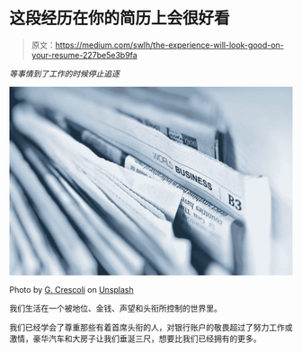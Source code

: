 # 这段经历在你的简历上会很好看

> 原文：<https://medium.com/swlh/the-experience-will-look-good-on-your-resume-227be5e3b9fa>

*等事情到了工作的时候停止追逐*

![](img/0f0bda4796e4264100a1efe3f2f17230.png)

Photo by [G. Crescoli](https://unsplash.com/photos/WYd_PkCa1BY?utm_source=unsplash&utm_medium=referral&utm_content=creditCopyText) on [Unsplash](https://unsplash.com/search/photos/resume?utm_source=unsplash&utm_medium=referral&utm_content=creditCopyText)

我们生活在一个被地位、金钱、声望和头衔所控制的世界里。

我们已经学会了尊重那些有着首席头衔的人，对银行账户的敬畏超过了努力工作或激情，豪华汽车和大房子让我们垂涎三尺，想要比我们已经拥有的更多。